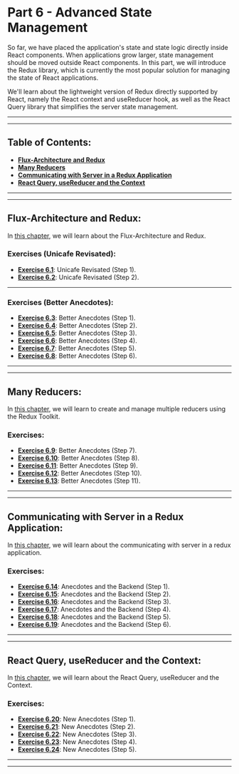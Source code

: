 # Part 6 - Advanced State Management

So far, we have placed the application's state and state logic directly inside React components. When applications grow larger, state management should be moved outside React components. In this part, we will introduce the Redux library, which is currently the most popular solution for managing the state of React applications.

We'll learn about the lightweight version of Redux directly supported by React, namely the React context and useReducer hook, as well as the React Query library that simplifies the server state management.

---
---

## Table of Contents:

- **[Flux-Architecture and Redux](#flux-architecture-and-redux)**
- **[Many Reducers](#many-reducers)**
- **[Communicating with Server in a Redux Application](#communicating-with-server-in-a-redux-application)**
- **[React Query, useReducer and the Context](#react-query-usereducer-and-the-context)**

---
---

## Flux-Architecture and Redux:

In [this chapter](https://fullstackopen.com/en/part6/flux_architecture_and_redux), we will learn about the Flux-Architecture and Redux.

### Exercises (Unicafe Revisated):

- **[Exercise 6.1](https://github.com/Jvlsc/FullStack-Course/blob/7696f8a7e9c9c152e857fef1f0222386543d836e/part6/unicafe-redux/src/reducer.js)**: Unicafe Revisated (Step 1).
- **[Exercise 6.2](https://github.com/Jvlsc/FullStack-Course/blob/b6bad432bec841a43cdb6cda9b1cf6d0a890db40/part6/unicafe-redux/src/main.jsx)**: Unicafe Revisated (Step 2).

---

### Exercises (Better Anecdotes):

- **[Exercise 6.3](https://github.com/Jvlsc/FullStack-Course/blob/da1673966e5183d71b5abac367a4a20859b4240d/part6/anecdotes-redux/src/reducers/anecdoteReducer.js)**: Better Anecdotes (Step 1).
- **[Exercise 6.4](https://github.com/Jvlsc/FullStack-Course/blob/a6783260176451011301c8fc50af96be0f058a8f/part6/anecdotes-redux/src/reducers/anecdoteReducer.js)**: Better Anecdotes (Step 2).
- **[Exercise 6.5](https://github.com/Jvlsc/FullStack-Course/blob/bced8b1bfcf70bb9963e81b7ea288609ee67a354/part6/anecdotes-redux/src/App.jsx)**: Better Anecdotes (Step 3).
- **[Exercise 6.6](https://github.com/Jvlsc/FullStack-Course/blob/a6783260176451011301c8fc50af96be0f058a8f/part6/anecdotes-redux/src/reducers/anecdoteReducer.js)**: Better Anecdotes (Step 4).
- **[Exercise 6.7](https://github.com/Jvlsc/FullStack-Course/blob/00add1fe79a5901ce807943167f0d13ae1b998f1/part6/anecdotes-redux/src/components/AnecdoteForm.jsx)**: Better Anecdotes (Step 5).
- **[Exercise 6.8](https://github.com/Jvlsc/FullStack-Course/blob/00add1fe79a5901ce807943167f0d13ae1b998f1/part6/anecdotes-redux/src/components/AnecdoteList.jsx)**: Better Anecdotes (Step 6).

---
---

## Many Reducers:

In [this chapter](https://fullstackopen.com/en/part6/many_reducers), we will learn to create and manage multiple reducers using the Redux Toolkit.

### Exercises:

- **[Exercise 6.9](https://github.com/Jvlsc/FullStack-Course/blob/d05d3a8fcd5564689ff094e657c82d080c7af31d/part6/anecdotes-redux/src/reducers/filterReducer.js)**: Better Anecdotes (Step 7).
- **[Exercise 6.10](https://github.com/Jvlsc/FullStack-Course/blob/c64c130c788c305d8c9b0890db1559bd7146f80c/part6/anecdotes-redux/src/reducers/filterReducer.js)**: Better Anecdotes (Step 8).
- **[Exercise 6.11](https://github.com/Jvlsc/FullStack-Course/blob/14caabef8984be18a8da868f2df02e9d20e68b09/part6/anecdotes-redux/src/reducers/anecdoteReducer.js)**: Better Anecdotes (Step 9).
- **[Exercise 6.12](https://github.com/Jvlsc/FullStack-Course/blob/f4ac3ab8ef2a511ec1320e4f5ea6aaabdd3c5eac/part6/anecdotes-redux/src/reducers/notificationReducer.js)**: Better Anecdotes (Step 10).
- **[Exercise 6.13](https://github.com/Jvlsc/FullStack-Course/blob/2335e598816bc280f26ea5e74b6d30c2ff5cc65d/part6/anecdotes-redux/src/components/Notification.jsx)**: Better Anecdotes (Step 11).

---
---

## Communicating with Server in a Redux Application:

In [this chapter](https://fullstackopen.com/en/part6/communicating_with_server_in_a_redux_application), we will learn about the communicating with server in a redux application.

### Exercises:

- **[Exercise 6.14](https://github.com/Jvlsc/FullStack-Course/blob/c31c8af1e6ccc3660865c750f7198b7ad4a30321/part6/anecdotes-redux/src/App.jsx)**: Anecdotes and the Backend (Step 1).
- **[Exercise 6.15](https://github.com/Jvlsc/FullStack-Course/blob/0f9d452c09f420dcd51b08dce1903dcd62a98443/part6/anecdotes-redux/src/components/AnecdoteForm.jsx)**: Anecdotes and the Backend (Step 2).
- **[Exercise 6.16](https://github.com/Jvlsc/FullStack-Course/blob/942da9ecae9380c9455219dc230bbcdc8e64f8cc/part6/anecdotes-redux/src/reducers/anecdoteReducer.js)**: Anecdotes and the Backend (Step 3).
- **[Exercise 6.17](https://github.com/Jvlsc/FullStack-Course/blob/31a6238aed69cff764630a5540317d42a5c1561f/part6/anecdotes-redux/src/reducers/anecdoteReducer.js)**: Anecdotes and the Backend (Step 4).
- **[Exercise 6.18](https://github.com/Jvlsc/FullStack-Course/blob/1114418580d1f69c0527685b7ee6971a90277b3d/part6/anecdotes-redux/src/reducers/anecdoteReducer.js)**: Anecdotes and the Backend (Step 5).
- **[Exercise 6.19](https://github.com/Jvlsc/FullStack-Course/blob/793ad18e77d95ff0164bfa75d26b978cd89a4c12/part6/anecdotes-redux/src/components/Notification.jsx)**: Anecdotes and the Backend (Step 6).

---
---

## React Query, useReducer and the Context:

In [this chapter](https://fullstackopen.com/en/part6/react_query_use_reducer_and_the_context), we will learn about the React Query, useReducer and the Context.

### Exercises:

- **[Exercise 6.20](https://github.com/Jvlsc/FullStack-Course/blob/a40fd3c8af91b6af524ee9d9df101fb6113d9014/part6/anecdotes-query/src/App.jsx)**: New Anecdotes (Step 1).
- **[Exercise 6.21](https://github.com/Jvlsc/FullStack-Course/blob/4f8b62e0ae2d7589ad14a5e8b4605cef603bee6a/part6/anecdotes-query/src/components/AnecdoteForm.jsx)**: New Anecdotes (Step 2).
- **[Exercise 6.22](https://github.com/Jvlsc/FullStack-Course/blob/4f8b62e0ae2d7589ad14a5e8b4605cef603bee6a/part6/anecdotes-query/src/App.jsx)**: New Anecdotes (Step 3).
- **[Exercise 6.23]()**: New Anecdotes (Step 4).
- **[Exercise 6.24]()**: New Anecdotes (Step 5).

---
---

